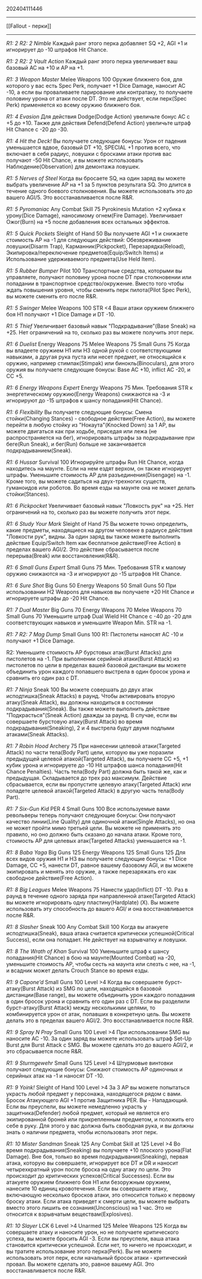 202404111446
***
[[Fallout - перки]]
***
*R1: 2*
*R2: 2*
*Nimble*
Каждый ранг этого перка добавляет SQ +2, AGI +1 и игнорирует до -10 штрафов Hit Chance.

*R1: 2*
*R2: 2*
*Vault Action*
Каждый ранг этого перка увеличивает ваш базовый AC на +10 и AP на +1.

*R1: 3*
*Weapon Master*
Melee Weapons 100
Оружие ближнего боя, для которого у вас есть Spec Perk, получает +1 Dice Damage, наносит AC -10, 
а если вы проваливаете парирование или контратаку, то получаете половину урона от атаки после DT. 
Это не действует, если перк(Spec Perk) применяется ко всему оружию ближнего боя.

*R1: 4*
*Evasion*
Для действия Dodge(Dodge Action) увеличьте бонус AC с +5 до +10. 
Также для действия Defend(Defend Action) увеличьте штраф Hit Chance с -20 до -30.

*R1: 4*
*Hit the Deck!*
Вы получаете следующие бонусы: 
Урон от падения уменьшается вдвое, базовый DT +10, SPECIAL +1 против всего, 
что включает в себя радиус, ловушки с бросками атаки против вас получают -50 Hit Chance, 
и вы можете использовать Наблюдение(Observation) для демонтажа ловушек.

*R1: 5*
*Nerves of Steel*
Когда вы бросаете SQ, на один заряд вы можете выбрать увеличение AP на +1 за 5 пунктов результата SQ. 
Это длится в течение одного боевого столкновения. 
Вы можете использовать это до вашего AGI/5. 
Это восстанавливается после R&R.

*R1: 5*
*Pyromaniac*
Any Combat Skill 75
Pyrokinesis Mutation
+2 кубика к урону(Dice Damage), наносимому огнем(Fire Damage). 
Увеличивает Ожог(Burn) на +5 после добавления всех остальных эффектов.

*R1: 5*
*Quick Pockets*
Sleight of Hand 50
Вы получаете AGI +1 и снижаете стоимость AP на -1 для следующих действий: 
Обезвреживание ловушки(Disarm Trap), Карманник(Pickpocket), Перезарядка(Reload), Экипировка/переключение предметов(Equip/Switch Items) и Использование удерживаемого предмета(Use Held Item).

*R1: 5*
*Rubber Bumper*
Pilot 100
Транспортные средства, которыми вы управляете, 
получают половину урона после DT при столкновении или попадании в транспортное средство/окружение. 
Вместо того чтобы ждать повышения уровня, чтобы сменить перк пилота(Pilot Spec Perk), вы можете сменить его после R&R.

*R1: 5*
*Swinger*
Melee Weapons 100
STR <4
Ваши атаки оружием ближнего боя H1 получают +1 Dice Damage и DT -10.

*R1: 5*
*Thief*
Увеличивает базовый навык "Подкрадывание"(Base Sneak) на +25. 
Нет ограничений на то, сколько раз вы можете получить этот перк.

*R1: 6*
*Duelist*
Energy Weapons 75
Melee Weapons 75
Small Guns 75
Когда вы владеете оружием H1 или H3 одной рукой с соответствующими навыками, 
а другая рука пуста или несет предмет, не относящийся к оружию, 
например стимпак(Stimpak) или бинокль(Binoculars), для этого оружия вы получаете следующие бонусы: 
Base AC +10, inflict AC -20, и CC +5.

*R1: 6*
*Energy Weapons Expert*
Energy Weapons 75
Мин. Требования STR к энергетическому оружию(Energy Weapons) снижаются на -3 и игнорируют до -15 штрафов к шансу попадания(Hit Chance).

*R1: 6*
*Flexibility*
Вы получаете следующие бонусы: 
Смена стойки(Changing Stances) - свободное действие(Free Action), вы можете перейти в любую стойку из "Нокаута"(Knocked Down) за 1 AP, 
вы можете двигаться как при ходьбе, приседая или лежа (не распространяется на бег), 
игнорировать штрафы за подкрадывание при беге(Run Sneak), и бег(Run) больше не заканчивается подкрадыванием(Sneak).

*R1: 6*
*Hussar*
Survival 100
Игнорируйте штрафы Run Hit Chance, когда находитесь на маунте. 
Если на нем ездят верхом, он также игнорирует штрафы. 
Уменьшите стоимость AP для разъединения(Disengage) на -1. 
Кроме того, вы можете садиться на двух-трехногих существ, гуманоидов или роботов. 
Во время езды на маунте она не может делать стойки(Stances).

*R1: 6*
*Pickpocket*
Увеличивает базовый навык "Ловкость рук" на +25. 
Нет ограничений на то, сколько раз вы можете получить этот перк.

*R1: 6*
*Study Your Mark*
Sleight of Hand 75
Вы можете точно определить, какие предметы, находящиеся на другом человеке в радиусе действия "Ловкости рук", видны. 
За один заряд вы также можете выполнить действие Equip/Switch Item как бесплатное действие(Free Action) в пределах вашего AGI/2. 
Это действие сбрасывается после перерыва(Break) или восстановления(R&R).

*R1: 6*
*Small Guns Expert*
Small Guns 75
Мин. Требования STR к малому оружию снижаются на -3 и игнорируют до -15 штрафов Hit Chance.

*R1: 6*
*Sure Shot*
Big Guns 50
Energy Weapons 50
Small Guns 50
При использовании H2 Weapons для навыков вы получаете +20 Hit Chance и игнорируете штрафы до -20 Hit Chance.

*R1: 7*
*Dual Master*
Big Guns 70
Energy Weapons 70
Melee Weapons 70
Small Guns 70
Уменьшите штраф Dual Wield Hit Chance с -40 до -20 для соответствующих навыков и уменьшите Weapon Min. STR на -1.

*R1: 7*
*R2: 7*
*Mag Dump*
Small Guns 100
R1: Пистолеты наносят AC -10 и получают +1 Dice Damage.

R2: Уменьшите стоимость AP бурстовых атак(Burst Attacks) для пистолетов на -1. 
При выполнении серийной атаки(Burst Attack) из пистолетов по цели в пределах вашей базовой дистанции вы можете объединить урон каждого попавшего выстрела в один бросок урона и сравнить его один раз с DT.

*R1: 7*
*Ninja*
Sneak 100
Вы можете совершать до двух атак исподтишка(Sneak Attacks) в раунд. 
Чтобы активировать вторую атаку(Sneak Attack), вы должны находиться в состоянии подкрадывания(Sneak). 
Вы также можете выполнить действие "Подкрасться"(Sneak Action) дважды за раунд. 
В случае, если вы совершаете бурстовую атаку(Burst Attack) во время подкрадывания(Sneaking), 
2 и 4 выстрела будут двумя подлыми атаками(Sneak Attacks).

*R1: 7*
*Robin Hood*
Archery 75
При нанесении целевой атаки(Targeted Attack) по части тела(Body Part) цели, 
которую вы уже поразили предыдущей целевой атакой(Targeted Attack), 
вы получаете CC +5, +1 кубик урона и игнорируете до -10 Hit штрафов шанса попадания(Hit Chance Penalties). 
Часть тела(Body Part) должна быть такой же, как и предыдущая. 
Складывается до трех раз максимум. 
Действие сбрасывается, если вы пропустите целевую атаку(Targeted Attack) или попадете целевой атакой(Targeted Attack) в другую часть тела(Body Part).

*R1: 7*
*Six-Gun Kid*
PER 4
Small Guns 100
Все используемые вами револьверы теперь получают следующие бонусы: 
Они получают качество линии(Line Quality) для одиночной атаки(Single Attacks), но она не может пройти мимо третьей цели. 
Вы можете не применять это правило, но оно должно быть сказано до начала атаки. 
Кроме того, стоимость AP для целевых атак(Targeted Attacks) уменьшается на -1.

*R1: 8*
*Baba Yaga*
Big Guns 125
Energy Weapons 125
Small Guns 125
Для всех видов оружия H1 и H3 вы получаете следующие бонусы: 
+1 Dice Damage, 
CC +5, 
нанести DT, равное вашему базовому AGI, 
и вы можете экипировать и менять это оружие, 
а также перезаряжать его как свободное действие(Free Action).

*R1: 8*
*Big Leagues*
Melee Weapons 75
Нанести удар(Inflict) DT -10. 
Раз в раунд в течение одного заряда при направленной атаке(Targeted Attack) 
вы можете игнорировать одну пластину(Hardplate) (X). 
Вы можете использовать эту способность до вашего AGI/ и она восстанавливается после R&R.

*R1: 8*
*Slasher*
Sneak 100
Any Combat Skill 100
Когда вы атакуете исподтишка(Sneak), ваша атака считается критически успешной(Critical Success), если она попадает. 
Не действует на взрывчатку и ловушки.

*R1: 8*
*The Wrath of Khan*
Survival 100
Уменьшите штраф к шансу попадания(Hit Chance) в бою на маунте(Mounted Combat) на -20, 
уменьшите стоимость AP, чтобы сесть на маунта или слезть с нее, на -1, 
и всадник может делать Crouch Stance во время езды.

*R1: 9*
*Capone’d*
Small Guns 100
Level >4
Когда вы совершаете бурст-атаку(Burst Attack) из SMG по цели, находящейся в базовой дистанции(Base range), 
вы можете объединить урон каждого попадания в один бросок урона и сравнить его один раз с DT. 
Если вы разделили бурст-атаку(Burst Attack) между несколькими целями, 
то комбинируется урон от атак, попавших в конкретную цель. 
Вы можете делать это в пределах вашего AGI/2. 
Это восстанавливается после R&R.

*R1: 9*
*Spray N Pray*
Small Guns 100
Level >4
При использовании SMG вы наносите AC -10. 
За один заряд вы можете использовать штраф Set-Up Burst для Burst Attack с SMG. 
Вы можете сделать это до вашего AGI/2, и это сбрасывается после R&R.

*R1: 9*
*Sturmgewehr*
Small Guns 125
Level >4
Штурмовые винтовки получают следующие бонусы: 
Снижают стоимость AP одиночных и серийных атак на -1 и наносят DT -10.

*R1: 9*
*Yoink!*
Sleight of Hand 100
Level >4
За 3 AP вы можете попытаться украсть любой предмет у персонажа, находящегося рядом с вами. 
Бросок Атакующего AGI +1 против Защитника PER. 
Вы - Нападающий. 
Если вы преуспели, вы можете немедленно украсть у защитника(Defender) любой предмет, 
который не является его экипированной броней или прикрепленным предметом, и положить его себе в руку. 
Для этого у вас должна быть свободная рука, и вы должны знать о наличии предмета, чтобы использовать этот перк.

*R1: 10*
*Mister Sandman*
Sneak 125
Any Combat Skill at 125
Level >4
Во время подкрадывания(Sneaking) вы получаете +10 плоского урона(Flat Damage). 
Вне боя, только во время подкрадывания(Sneaking), первая атака, которую вы совершаете, 
игнорирует все DT и DR и наносит четырехкратный урон после броска на одну атаку по цели. 
Это происходит до критических успехов(Critical Successes).
Если вы атакуете оружием ближнего боя H1 или безоружным оружием, нанесите 10 единиц кровотечения. 
Если вы совершаете атаку, включающую несколько бросков атаки, это относится только к первому броску атаки. 
Если атака приведет к смерти цели, вы можете выбрать вместо этого лишить ее сознания(Unconscious) на 1 час. 
Это не относится к взрывчатым веществам(Explosives).

*R1: 10*
*Slayer*
LCK 6
Level >4
Unarmed 125
Melee Weapons 125
Когда вы совершаете атаку и наносите урон, но не получаете критического успеха, вы можете бросить AGI -3. 
Если вы преуспели, ваша атака становится критически успешной. 
Если нет, то ничего не происходит, и вы тратите использование этого перка(Perk). 
Вы не можете использовать этот перк, если начальный бросок атаки - критический провал. 
Вы можете сделать это, равное вашему AGI. 
Это восстанавливается после R&R.